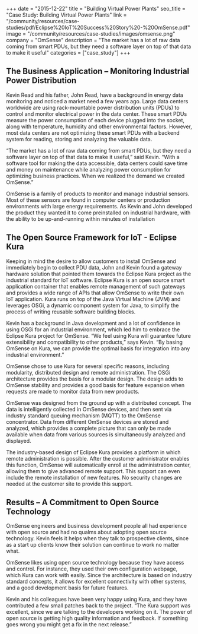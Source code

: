 +++
date = "2015-12-22"
title = "Building Virtual Power Plants"
seo_title = "Case Study: Building Virtual Power Plants"
link = "/community/resources/case-studies/pdf/Eclipse%20IoT%20Success%20Story%20-%20OmSense.pdf"
image = "/community/resources/case-studies/images/omsense.png"
company = "OmSense"
description = "The market has a lot of raw data coming from smart PDUs, but they need a software layer on top of that data to make it useful"
categories = ["case_study"]
+++

## The Business Application – Monitoring Industrial Power Distribution

Kevin Read and his father, John Read, have a background in energy data monitoring and noticed a market need a few years ago.  Large data centers worldwide are using rack-mountable power distribution units (PDUs) to control and monitor electrical power in the data center.  These smart PDUs measure the power consumption of each device plugged into the socket, along with temperature, humidity and other environmental factors. However, most data centers are not optimizing these smart PDUs with a backend system for reading, storing and analyzing the valuable data.

“The market has a lot of raw data coming from smart PDUs, but they need a software layer on top of that data to make it useful,” said Kevin.  “With a software tool for making the data accessible, data centers could save time and money on maintenance while analyzing power consumption for optimizing business practices. When we realized the demand we created OmSense.”

OmSense is a family of products to monitor and manage industrial sensors. Most of these sensors are found in computer centers or production environments with large energy requirements.  As Kevin and John developed the product they wanted it to come preinstalled on industrial hardware, with the ability to be up-and-running within minutes of installation

## The Open Source Framework for IoT - Eclipse Kura

Keeping in mind the desire to allow customers to install OmSense and immediately begin to collect PDU data, John and Kevin found a gateway hardware solution that pointed them towards the Eclipse Kura project as the industrial standard for IoT software. Eclipse Kura is an open source smart application container that enables remote management of such gateways and provides a wide range of APIs that allow OmSense to write their own IoT application.  Kura runs on top of the Java Virtual Machine (JVM) and leverages OSGi, a dynamic component system for Java, to simplify the process of writing reusable software building blocks.

Kevin has a background in Java development and a lot of confidence in using OSGi for an industrial environment, which led him to embrace the Eclipse Kura project for OmSense.  “We feel using Kura will guarantee future extensibility and compatibility to other products,” says Kevin.  “By basing OmSense on Kura, we can provide the optimal basis for integration into any industrial environment.”

OmSense chose to use Kura for several specific reasons, including modularity, distributed design and remote administration.  The OSGi architecture provides the basis for a modular design. The design adds to OmSense stability and provides a good basis for feature expansion when requests are made to monitor data from new products.

OmSense was designed from the ground up with a distributed concept. The data is intelligently collected in OmSense devices, and then sent via industry standard queuing mechanism (MQTT) to the OmSense concentrator. Data from different OmSense devices are stored and analyzed, which provides a complete picture that can only be made available when data from various sources is simultaneously analyzed and displayed.

The industry-based design of Eclipse Kura provides a platform in which remote administration is possible. After the customer administrator enables this function, OmSense will automatically enroll at the administration center, allowing them to give advanced remote support. This support can even include the remote installation of new features. No security changes are needed at the customer site to provide this support.

## Results – A Commitment to Open Source Technology

OmSense engineers and business development people all had experience with open source and had no qualms about adopting open source technology.  Kevin feels it helps when they talk to prospective clients, since as a start up clients know their solution can continue to work no matter what.

OmSense likes using open source technology because they have access and control.  For instance, they used their own configuration webpage, which Kura can work with easily. Since the architecture is based on industry standard concepts, it allows for excellent connectivity with other systems, and a good development basis for future features.

Kevin and his colleagues have been very happy using Kura, and they have contributed a few small patches back to the project. “The Kura support was excellent, since we are talking to the developers working on it. The power of open source is getting high quality information and feedback. If something goes wrong you might get a fix in the next release.”
